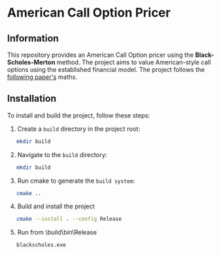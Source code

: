 # American Call Option Pricer

## Information
This repository provides an American Call Option pricer using the **Black-Scholes-Merton** method. The project aims to value American-style call options using the established financial model. The project follows the [following paper's](https://web.iese.edu/PabloFernandez/docs/FN-0425.pdf) maths.

## Installation
To install and build the project, follow these steps:

1. Create a `build` directory in the project root:
```bash
   mkdir build
```
2. Navigate to the `build` directory:
```bash
   mkdir build
```
3. Run cmake to generate the `build system`:
```bash
   cmake ..
```
4. Build and install the project
```bash
   cmake --install . --config Release
```
5. Run from \build\bin\Release
```bash
   blackscholes.exe
```
